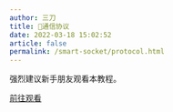 ```yaml
---
author: 三刀
title: 🚩通信协议
date: 2022-03-18 15:02:52
article: false
permalink: /smart-socket/protocol.html
---
```

强烈建议新手朋友观看本教程。

[前往观看](https://mp.weixin.qq.com/s/2w9C8CQvhOXZsLEOd6Gzww)
